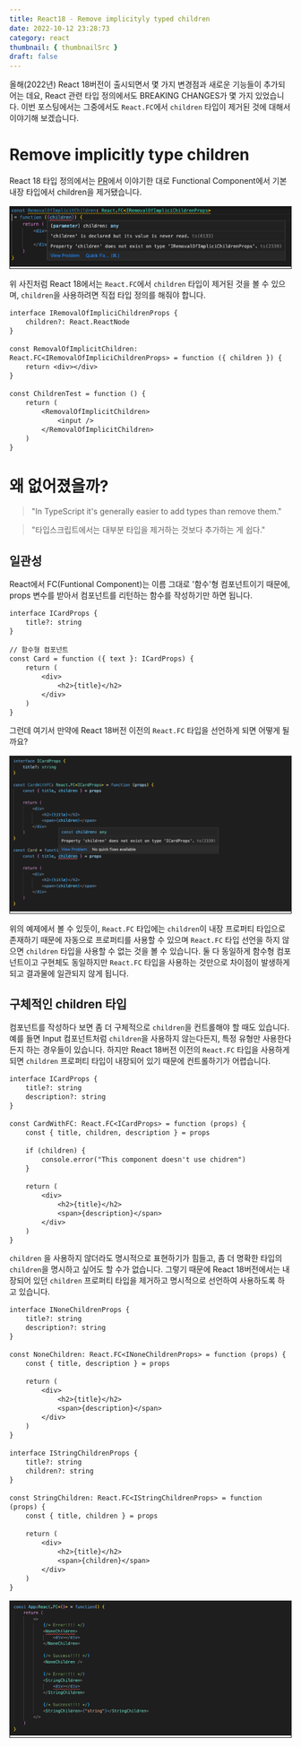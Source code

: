 ```yaml
---
title: React18 - Remove implicityly typed children
date: 2022-10-12 23:28:73
category: react
thumbnail: { thumbnailSrc }
draft: false
---
```


올해(2022년) React 18버전이 출시되면서 몇 가지 변경점과 새로운 기능들이 추가되어는 데요, React 관련 타입 정의에서도 BREAKING CHANGES가 몇 가지 있었습니다. 이번 포스팅에서는 그중에서도 ``React.FC``에서 ``children`` 타입이 제거된 것에 대해서 이야기해 보겠습니다.

# Remove implicitly type children

React 18 타입 정의에서는 [PR](https://github.com/DefinitelyTyped/DefinitelyTyped/issues/46691)에서 이야기한 대로 Functional Component에서 기본 내장 타입에서 children을 제거됐습니다.

<div style="border: solid 1px; margin: 1rem 0;">
    <img src="./children-error.png"/>
</div>

위 사진처럼 React 18에서는 ``React.FC``에서 ``children`` 타입이 제거된 것을 볼 수 있으며, ``children``을 사용하려면 직접 타입 정의를 해줘야 합니다.

```tsx
interface IRemovalOfImpliciChildrenProps {
    children?: React.ReactNode
}

const RemovalOfImplicitChildren: React.FC<IRemovalOfImpliciChildrenProps> = function ({ children }) {
    return <div></div>
}

const ChildrenTest = function () {
    return (
        <RemovalOfImplicitChildren>
            <input />
        </RemovalOfImplicitChildren>
    )
}
```

# 왜 없어졌을까?

> "In TypeScript it's generally easier to add types than remove them."

> "타입스크립트에서는 대부분 타입을 제거하는 것보다 추가하는 게 쉽다."

## 일관성

React에서 FC(Funtional Component)는 이름 그대로 '함수'형 컴포넌트이기 때문에, props 변수를 받아서 컴포넌트를 리턴하는 함수를 작성하기만 하면 됩니다.

```tsx
interface ICardProps {
    title?: string
}

// 함수형 컴포넌트
const Card = function ({ text }: ICardProps) {
    return (
        <div>
            <h2>{title}</h2>
        </div>
    )
}
```

그런데 여기서 만약에 React 18버전 이전의 `React.FC` 타입을 선언하게 되면 어떻게 될까요?

<div style="border: solid 1px; margin: 1rem 0;">
    <img src="./react-fc-diffrent.png"/>
</div>

위의 예제에서 볼 수 있듯이, `React.FC` 타입에는 `children`이 내장 프로퍼티 타입으로 존재하기 때문에 자동으로 프로퍼티를 사용할 수 있으며 `React.FC` 타입 선언을 하지 않으면 `children` 타입을 사용할 수 없는 것을 볼 수 있습니다. 둘 다 동일하게 함수형 컴포넌트이고 구현체도 동일하지만 `React.FC` 타입을 사용하는 것만으로 차이점이 발생하게 되고 결과물에 일관되지 않게 됩니다.

## 구체적인 children 타입

컴포넌트를 작성하다 보면 좀 더 구체적으로 `children`을 컨트롤해야 할 때도 있습니다. 예를 들면 Input 컴포넌트처럼 `children`을 사용하지 않는다든지, 특정 유형만 사용한다든지 하는 경우들이 있습니다. 하지만 React 18버전 이전의 `React.FC` 타입을 사용하게 되면 `children` 프로퍼티 타입이 내장되어 있기 때문에 컨트롤하기가 어렵습니다.

```tsx
interface ICardProps {
    title?: string
    description?: string
}

const CardWithFC: React.FC<ICardProps> = function (props) {
    const { title, children, description } = props

    if (children) {
        console.error("This component doesn't use chidren")
    }

    return (
        <div>
            <h2>{title}</h2>
            <span>{description}</span>
        </div>
    )
}
```

`children` 을 사용하지 않더라도 명시적으로 표현하기가 힘들고, 좀 더 명확한 타입의 `children`을 명시하고 싶어도 할 수가 없습니다. 그렇기 때문에 React 18버전에서는 내장되어 있던 `children` 프로퍼티 타입을 제거하고 명시적으로 선언하여 사용하도록 하고 있습니다.

```tsx
interface INoneChildrenProps {
    title?: string
    description?: string
}

const NoneChildren: React.FC<INoneChildrenProps> = function (props) {
    const { title, description } = props

    return (
        <div>
            <h2>{title}</h2>
            <span>{description}</span>
        </div>
    )
}

interface IStringChildrenProps {
    title?: string
    children?: string
}

const StringChildren: React.FC<IStringChildrenProps> = function (props) {
    const { title, children } = props

    return (
        <div>
            <h2>{title}</h2>
            <span>{children}</span>
        </div>
    )
}
```

<div style="border: solid 1px; margin: 1rem 0;">
    <img src="./react18-fc-example.png"/>
</div>